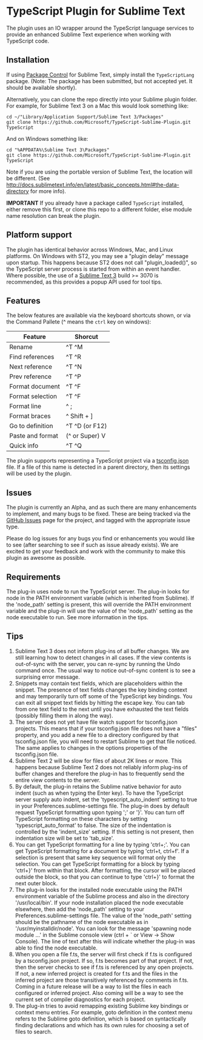 TypeScript Plugin for Sublime Text
==================================

The plugin uses an IO wrapper around the TypeScript language services to provide
an enhanced Sublime Text experience when working with TypeScript code.

Installation
------------
If using [Package Control](https://packagecontrol.io/) for Sublime Text, simply 
install the `TypeScriptLang` package.  (Note: The package has been submitted, but not
accepted yet.  It should be available shortly).

Alternatively, you can clone the repo directly into
your Sublime plugin folder.  For example, for Sublime Text 3 on a Mac this would 
look something like:

```
cd ~/"Library/Application Support/Sublime Text 3/Packages"
git clone https://github.com/Microsoft/TypeScript-Sublime-Plugin.git TypeScript
```

And on Windows something like:

```
cd "%APPDATA%\Sublime Text 3\Packages"
git clone https://github.com/Microsoft/TypeScript-Sublime-Plugin.git TypeScript
```

Note if you are using the portable version of Sublime Text, the location will be
different.  (See http://docs.sublimetext.info/en/latest/basic_concepts.html#the-data-directory
for more info).

**IMPORTANT** If you already have a package called `TypeScript` installed, either remove this first, or clone this repo to a different folder, else module name resolution can break the plugin.

Platform support
----------------
The plugin has identical behavior across Windows, Mac, and Linux
platforms.  On Windows with ST2, you may see a "plugin delay" message
upon startup.  This happens because ST2 does not call "plugin_loaded()",
so the TypeScript server process is started from within an event handler.
Where possible, the use of a [Sublime Text 3](http://www.sublimetext.com/3) 
build >= 3070 is recommended, as this provides a popup API used for tool tips.

Features
--------
The below features are available via the keyboard shortcuts shown, or via the 
Command Pallete (^ means the `ctrl` key on windows):

|Feature           | Shorcut       |
|------------------|---------------|
|Rename            | ^T ^M         |
|Find references   | ^T ^R         |
|Next reference    | ^T ^N         |
|Prev reference    | ^T ^P         |
|Format document   | ^T ^F         |
|Format selection  | ^T ^F         |
|Format line       | ^ ;           |
|Format braces     | ^ Shift + ]   |
|Go to definition  | ^T ^D (or F12)|
|Paste and format  | (^ or Super) V|
|Quick info        | ^T ^Q         |

The plugin supports representing a TypeScript project via a 
[tsconfig.json](https://github.com/Microsoft/TypeScript/pull/1692) file. If a 
file of this name is detected in a parent directory, then its settings will be 
used by the plugin.

Issues
-------
The plugin is currently an Alpha, and as such there are many enhancements to 
implement, and many bugs to be fixed.  These are being tracked via the 
[GitHub Issues](https://github.com/Microsoft/TypeScript-Sublime-Plugin/issues) 
page for the project, and tagged with the appropriate issue type.

Please do log issues for any bugs you find or enhancements you would like to see 
(after searching to see if such as issue already exists).  We are excited to 
get your feedback and work with the community to make this plugin as awesome as 
possible.

Requirements
--------------

The plug-in uses node to run the TypeScript server.  The plug-in looks
for node in the PATH environment variable (which is inherited from
Sublime).  If the 'node\_path' setting is present, this will override
the PATH environment variable and the plug-in will use the value of
the 'node\_path' setting as the node executable to run.  See more
information in the tips.

Tips
----
1. Sublime Text 3 does not inform plug-ins of all buffer changes.  We
   are still learning how to detect changes in all cases.  If the view
   contents is out-of-sync with the server, you can re-sync by running
   the Undo command once.  The usual way to notice out-of-sync content
   is to see a surprising error message.
2. Snippets may contain text fields, which are placeholders within the
   snippet. The presence of text fields changes the key binding
   context and may temporarily turn off some of the TypeScript key
   bindings.  You can exit all snippet text fields by hitting the
   escape key.  You can tab from one text field to the next until you
   have exhausted the text fields (possibly filling them in along the way).
3. The server does not yet have file watch support for tsconfig.json
   projects.  This means that if your tsconfig.json file does not have
   a "files" property, and you add a new file to a directory
   configured by that tsconfig.json file, you will need to restart
   Sublime to get that file noticed.  The same applies to changes in
   the options properties of the tsconfig.json file.
4. Sublime Text 2 will be slow for files of about 2K lines or more.
   This happens because Sublime Text 2 does not reliably inform
   plug-ins of buffer changes and therefore the plug-in has to
   frequently send the entire view contents to the server.
5. By default, the plug-in retains the Sublime native behavior for
   auto indent (such as when typing the Enter key).  To have the
   TypeScript server supply auto indent, set the
   'typescript\_auto\_indent' setting to true in your
   Preferences.sublime-settings file.  The plug-in does by default
   request TypeScript formatting upon typing ';' or '}'.  You can turn
   off TypeScript formatting on these characters by setting
   'typescript\_auto\_format' to false.  The size of the indentation
   is controlled by the 'indent\_size' setting.  If this setting is
   not present, then indentation size will be set to 'tab\_size'.
6. You can get TypeScript formatting for a line by typing 'ctrl+;'.
   You can get TypeScript formatting for a document by typing 'ctrl+t,
   ctrl+f'.  If a selection is present that same key sequence will
   format only the selection.  You can get TypeScript formatting for a
   block by typing 'ctrl+}' from within that block.  After formatting,
   the cursor will be placed outside the block, so that you can
   continue to type 'ctrl+}' to format the next outer block.
7. The plug-in looks for the installed node executable using the PATH
   environment variable of the Sublime process and also in the
   directory '/usr/local/bin'.  If your node installation placed the
   node executable elsewhere, then add the 'node\_path' setting to
   your Preferences.sublime-settings file.  The value of the
   'node\_path' setting should be the pathname of the node executable
   as in '/usr/myinstalldir/node'.  You can look for the message
   'spawning node module ...' in the Sublime console view (ctrl + ` or
   View -> Show Console).  The line of text after this will indicate
   whether the plug-in was able to find the node executable.
8. When you open a file f.ts, the server will first check if f.ts is
   configured by a tsconfig.json project.  If so, f.ts becomes part of
   that project.  If not, then the server checks to see if f.ts is
   referenced by any open projects.  If not, a new inferred project is
   created for f.ts and the files in the inferred project are those
   transitively referenced by comments in f.ts.  Coming in a future
   release will be a way to list the files in each configured or
   inferred project.  Also coming will be a way to see the current set
   of compiler diagnostics for each project.
9. The plug-in tries to avoid remapping existing Sublime key bindings
   or context menu entries.  For example, goto definition in the
   context menu refers to the Sublime goto definition, which is based
   on syntactically finding declarations and which has its own rules
   for choosing a set of files to search.
